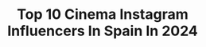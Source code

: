 ---
title: Top 10 Cinema Instagram Influencers In Spain In 2024
description: >-
  Find top cinema Instagram influencers in Spain in 2024. Most popular hashtags: #travel #love #photography.
platform: Instagram
hits: 154
text_top: Identify the most popular Instagram accounts on inBeat.
text_bottom: Our search engine aggregates 154 Instagram influencers like this in Spain for you to contact.
profiles:
  - username: "aaroncobos"
    fullname: >-
      Aaron Cobos
    bio: >-
      @godspellelmusicaloficial @achoruslineesp @intheheightsbroadway… 🫂A.Banderas y E.Aragón. 📩aaron@aaroncobos.com 🎞TV💡THEATRE 📽️ CINEMA 🎬 📍Madrid, Spain
    location: "Spain"
    followers: 21150
    engagement: 557
    commentsToLikes: 0.042449
    id: ck6u9crkqwswy0j71lf8dcmh2
    verified: false
    hashtags: "#love, #amor, #hotelaxelmadrid, #instagram"
  - username: "alice_llenas"
    fullname: >-
      Alice Llenas
    bio: >-
      Founder @lemondads Cinéma AS TALENTS @urbanmodelmgmt @le_troch alicellenas@gmail.com
    location: "Spain"
    followers: 37468
    engagement: 213
    commentsToLikes: 0.014118
    id: ck9wg1dsorgou0j78en3ml6w1
    verified: false
    hashtags: "#pullandbearcommunity, #whenyouwearfp, #mangocommunity, #bershkastyle"
  - username: "depontearnaud"
    fullname: >-
      Arnaud de Ponte
    bio: >-
      cinema. travel. menswear. lifestyle. Paris. contact : depontearnaud@gmail.com Certifié influence responsable par l’ARPP
    location: "Spain"
    followers: 38210
    engagement: 77
    commentsToLikes: 0.021434
    id: ck13ci3n80gj00i19ey6cjm1t
    verified: false
    hashtags: "#concours, #film, #voyage, #travel"
  - username: "pattri.lc"
    fullname: >-
      P A T R I C I A   L Ó P E Z
    bio: >-
      📍LC, Galicia, Spain Sonriendo, que es gerundio✨ 📥 p.lcarballeira@gmail.com Youtube Channel & Cinematic Dron Session in Galicia⤵️
    location: "Spain"
    followers: 4809
    engagement: 633
    commentsToLikes: 0.090978
    id: ck9hc6zevk1ak0j78buqmc3z5
    verified: false
    hashtags: "#tbt, #travel, #shein, #ootd"
  - username: "jorgefuembuena"
    fullname: >-
      Jorge Fuembuena
    bio: >-
      Visual Artist. Cinema.
    location: "Spain"
    followers: 13920
    engagement: 468
    commentsToLikes: 0.062565
    id: ck6tqiw9vrq5a0j71qflxx75w
    verified: false
    hashtags: "#jorgefuembuena, #rufuswainwright, #laurynhill, #jeanclaudecarriere"
  - username: "_madcitylife_"
    fullname: >-
      FOTÓGRAFO en Madrid |ФОТОГРАФ
    bio: >-
      Polina & Aleks 🖤 Photography | Cinematography📸 TikTok 1.3M+🌍 Shein 15%: madcity #weddings 💍 #events 🎤 and more... We speak 🇪🇸🇺🇸🇺🇦🇷🇺 👇🏻PRESET 👇🏻
    location: "Spain"
    followers: 45938
    engagement: 295
    commentsToLikes: 0.007047
    id: ck8wfbsw8fhoq0j78vqwykth8
    verified: false
    hashtags: "#fotografia, #madcitylife, #madrid, #nevada"
  - username: "angellofaccini"
    fullname: >-
      Angello Faccini ADFC
    bio: >-
      Cinematographer MEX/COL REP: @auracollective_____________ Last Feature Film: MILESTONE (Venice FF, Orizzonti ‘20)
    location: "Spain"
    followers: 2721
    engagement: 809
    commentsToLikes: 0.055301
    id: ck55m012t2vgp0i117ktdvttr
    verified: false
    hashtags: "#reflexionescovidianas"
  - username: "roman_petrusyak"
    fullname: >-
      Роман Петрусяк
    bio: >-
      Cinematographer 🎥 35mm film / 16 mm / Bolex H16 owner/ Super 8 /Commercials / music videos /art projects/ Open for collaborations
    location: "Spain"
    followers: 13080
    engagement: 699
    commentsToLikes: 0.027426
    id: ckaotrugzx7y10i78za9v3b1s
    verified: false
    hashtags: "#magazine35mm, #ricardobofill, #fubiz, #kodakvision350d"
  - username: "irenecruzfoto"
    fullname: >-
      Filmmaker & Photo⚡️ Irene Cruz
    bio: >-
      📸 Photographer 📽Cinematographer (asoc. AEC) 📍Berlin / Madrid🍃 🌲NFT artist 🌬Be my Patreon👇🏼join my Domestika course
    location: "Spain"
    followers: 25380
    engagement: 271
    commentsToLikes: 0.058954
    id: ck14jkwa7kuok0i19o8lcey6n
    verified: false
    hashtags: "#irenecruz, #fotografa, #artistlife, #hasselblad"
  - username: "davidolivas"
    fullname: >-
      David Olivas
    bio: >-
      Cinematography | ESCAC beatriz@okikotalents.com
    location: "Spain"
    followers: 61934
    engagement: 468
    commentsToLikes: 0.010687
    id: ck6tjb5742d8f0j71jjfzc3m2
    verified: false
    hashtags: "#ama, #dondemejoreste, #dalepoderatusideas, #ad"
---